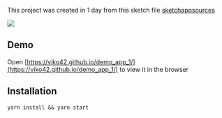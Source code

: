 This project was created in 1 day from this sketch file [sketchappsources](https://www.sketchappsources.com/free-source/4106-design-to-react-code-sketch-freebie-resource.html)

![](https://www.sketchappsources.com/resources/source-image/design-to-code-generator-landing-page-template-kanad-bahalkar.png)
## Demo

Open [https://viko42.github.io/demo_app_1/](https://viko42.github.io/demo_app_1/) to view it in the browser

## Installation

```
yarn install && yarn start
```
